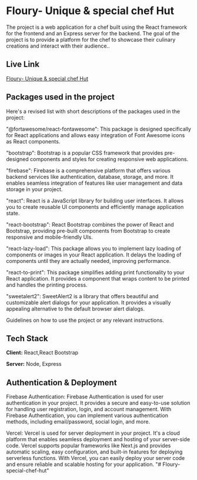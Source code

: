 # Floury- Unique & special chef Hut

The project is a web application for a chef built using the React framework for the frontend and an Express server for the backend. The goal of the project is to provide a platform for the chef to showcase their culinary creations and interact with their audience..

## Live Link
[Floury- Unique & special chef Hut](https://assignment-10-c69ca.web.app/)

## Packages used in the project

Here's a revised list with short descriptions of the packages used in the project:


"@fortawesome/react-fontawesome": This package is designed specifically for React applications and allows easy integration of Font Awesome icons as React components.

"bootstrap": Bootstrap is a popular CSS framework that provides pre-designed components and styles for creating responsive web applications.

"firebase": Firebase is a comprehensive platform that offers various backend services like authentication, database, storage, and more. It enables seamless integration of features like user management and data storage in your project.

"react": React is a JavaScript library for building user interfaces. It allows you to create reusable UI components and efficiently manage application state.

"react-bootstrap": React Bootstrap combines the power of React and Bootstrap, providing pre-built components from Bootstrap to create responsive and mobile-friendly UIs.


"react-lazy-load": This package allows you to implement lazy loading of components or images in your React application. It delays the loading of components until they are actually needed, improving performance.


"react-to-print": This package simplifies adding print functionality to your React application. It provides a component that wraps content to be printed and handles the printing process.


"sweetalert2": SweetAlert2 is a library that offers beautiful and customizable alert dialogs for your application. It provides a visually appealing alternative to the default browser alert dialogs.


Guidelines on how to use the project or any relevant instructions.

## Tech Stack

**Client:** React,React Bootstrap

**Server:** Node, Express


## Authentication & Deployment

Firebase Authentication: Firebase Authentication is used for user authentication in your project. It provides a secure and easy-to-use solution for handling user registration, login, and account management. With Firebase Authentication, you can implement various authentication methods, including email/password, social login, and more.

Vercel: Vercel is used for server deployment in your project. It's a cloud platform that enables seamless deployment and hosting of your server-side code. Vercel supports popular frameworks like Next.js and provides automatic scaling, easy configuration, and built-in features for deploying serverless functions. With Vercel, you can easily deploy your server code and ensure reliable and scalable hosting for your application.
"# Floury-special-chef-hut" 
